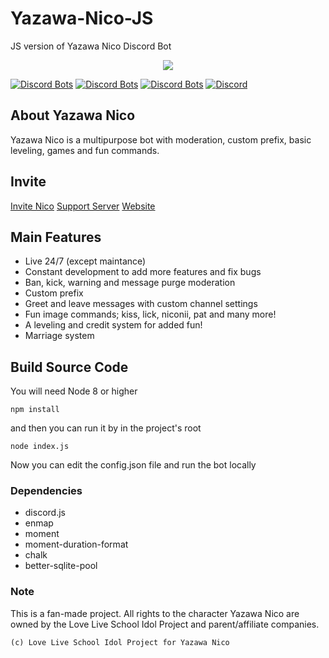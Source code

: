 # Yazawa-Nico-JS
JS version of Yazawa Nico Discord Bot

<p align="center">
    <img src="https://yazawanico.maverikstudios.com/images/bots/niconii/niconii01.gif">
</p>

[![Discord Bots](https://discordbots.org/api/widget/status/449664260637982720.svg)](https://discordbots.org/bot/449664260637982720) [![Discord Bots](https://discordbots.org/api/widget/servers/449664260637982720.svg)](https://discordbots.org/bot/449664260637982720) [![Discord Bots](https://discordbots.org/api/widget/lib/449664260637982720.svg)](https://discordbots.org/bot/449664260637982720) [![Discord](https://discordapp.com/api/guilds/451841814501261333/embed.png)](https://discord.gg/hMXMpqv)


## About Yazawa Nico
Yazawa Nico is a multipurpose bot with moderation, custom prefix, basic leveling, games and fun commands.

## Invite

<a href="https://discordapp.com/oauth2/authorize?client_id=449664260637982720&scope=bot&permissions=268827774">Invite Nico</a> <a href="https://discord.gg/hMXMpqv">Support Server</a> <a href="https://yazawanico.maverikstudios.com/">Website</a>

## Main Features

* Live 24/7 (except maintance)
* Constant development to add more features and fix bugs
* Ban, kick, warning and message purge moderation
* Custom prefix
* Greet and leave messages with custom channel settings
* Fun image commands; kiss, lick, niconii, pat and many more!
* A leveling and credit system for added fun!
* Marriage system

## Build Source Code

You will need Node 8 or higher

```
npm install
```
and then you can run it by in the project's root

```
node index.js
```

Now you can edit the config.json file and run the bot locally

### Dependencies

* discord.js
* enmap
* moment
* moment-duration-format
* chalk
* better-sqlite-pool

### Note

This is a fan-made project. All rights to the character Yazawa Nico are owned by the Love Live School Idol Project and parent/affiliate companies.

``(c) Love Live School Idol Project for Yazawa Nico``